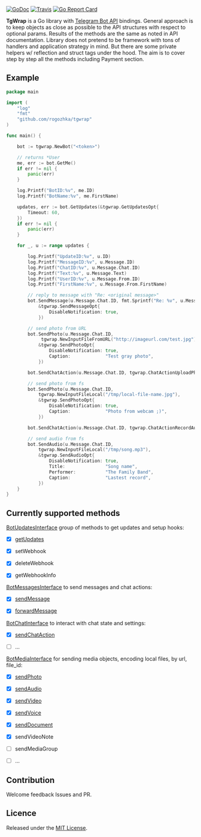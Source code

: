 [![GoDoc](https://godoc.org/github.com/rogozhka/tgwrap?status.svg)](https://godoc.org/github.com/rogozhka/tgwrap)
[![Travis](https://travis-ci.org/rogozhka/tgwrap.svg?branch=master)](https://travis-ci.org/rogozhka/tgwrap)
[![Go Report Card](https://goreportcard.com/badge/github.com/rogozhka/tgwrap)](https://goreportcard.com/report/github.com/rogozhka/tgwrap)

**TgWrap** is a Go library with [Telegram Bot API](https://core.telegram.org/bots/api) bindings. General approach is to keep objects as close as possible to the API structures with respect to optional params. Results of the methods are the same as noted in API documentation. Library does not pretend to be framework with tons of handlers and application strategy in mind. But there are some private helpers w/ reflection and struct tags under the hood. The aim is to cover step by step all the methods including Payment section.



## Example

```go
package main

import (
	"log"
	"fmt"
	"github.com/rogozhka/tgwrap"
)

func main() {

	bot := tgwrap.NewBot("<token>")

  	// returns *User
	me, err := bot.GetMe()
	if err != nil {
		panic(err)
	}

	log.Printf("BotID:%v", me.ID)
	log.Printf("BotName:%v", me.FirstName)

	updates, err := bot.GetUpdates(&tgwrap.GetUpdatesOpt{
		Timeout: 60,
	})
	if err != nil {
		panic(err)
	}

	for _, u := range updates {

		log.Printf("UpdateID:%v", u.ID)
		log.Printf("MessageID:%v", u.Message.ID)
		log.Printf("ChatID:%v", u.Message.Chat.ID)
		log.Printf("Text:%v", u.Message.Text)
		log.Printf("UserID:%v", u.Message.From.ID)
		log.Printf("FirstName:%v", u.Message.From.FirstName)

		// reply to message with "Re: <original message>"
		bot.SendMessage(u.Message.Chat.ID, fmt.Sprintf("Re: %v", u.Message.Text),
			&tgwrap.SendMessageOpt{
				DisableNotification: true,
			})

		// send photo from URL
		bot.SendPhoto(u.Message.Chat.ID,
             tgwrap.NewInputFileFromURL("http://imageurl.com/test.jpg"),
			&tgwrap.SendPhotoOpt{
				DisableNotification: true,
				Caption:             "Test gray photo",
			})

		bot.SendChatAction(u.Message.Chat.ID, tgwrap.ChatActionUploadPhoto)

		// send photo from fs
		bot.SendPhoto(u.Message.Chat.ID,
			tgwrap.NewInputFileLocal("/tmp/local-file-name.jpg"),
			&tgwrap.SendPhotoOpt{
				DisableNotification: true,
				Caption:             "Photo from webcam ;)",
			})

		bot.SendChatAction(u.Message.Chat.ID, tgwrap.ChatActionRecordAudio)

		// send audio from fs
		bot.SendAudio(u.Message.Chat.ID,
			tgwrap.NewInputFileLocal("/tmp/song.mp3"),
			&tgwrap.SendAudioOpt{
				DisableNotification: true,
				Title:               "Song name",
				Performer:           "The Family Band",
				Caption:             "Lastest record",
			})
	}
}
```



## Currently supported methods

[BotUpdatesInterface](https://pkg.go.dev/github.com/rogozhka/tgwrap#BotUpdatesInterface) group of methods to get updates and setup hooks:

- [x] [getUpdates](https://core.telegram.org/bots/api#getupdates)

- [x] setWebhook

- [x] deleteWebhook

- [x] getWebhookInfo





[BotMessagesInterface](https://pkg.go.dev/github.com/rogozhka/tgwrap#BotMessagesInterface) to send messages and chat actions:

- [x] [sendMessage](https://core.telegram.org/bots/api#sendmessage)
- [x] [forwardMessage](https://core.telegram.org/bots/api#forwardmessage)




[BotChatInterface](https://pkg.go.dev/github.com/rogozhka/tgwrap#BotChatInterface) to interact with chat state and settings:

- [x] [sendChatAction](https://core.telegram.org/bots/api#sendchataction)

- [ ] ...




[BotMediaInterface](https://pkg.go.dev/github.com/rogozhka/tgwrap#BotMediaInterface) for sending media objects, encoding local files, by url, file_id:

- [x] [sendPhoto](https://core.telegram.org/bots/api#sendphoto)

- [x] [sendAudio](https://core.telegram.org/bots/api#sendaudio)

- [x] [sendVideo](https://core.telegram.org/bots/api#sendvideo)

- [x] [sendVoice](https://core.telegram.org/bots/api#sendvoice)

- [x] [sendDocument](https://core.telegram.org/bots/api#senddocument)

- [x] sendVideoNote

- [ ] sendMediaGroup

- [ ] ...



## Contribution

Welcome feedback Issues and PR.



## Licence

Released under the [MIT License](https://github.com/rogozhka/tgwrap/blob/master/LICENSE).
